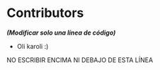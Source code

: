 
# Contributors
***(Modificar solo una línea de código)***

- Oli karoli :)






NO ESCRIBIR ENCIMA NI DEBAJO DE ESTA LÍNEA